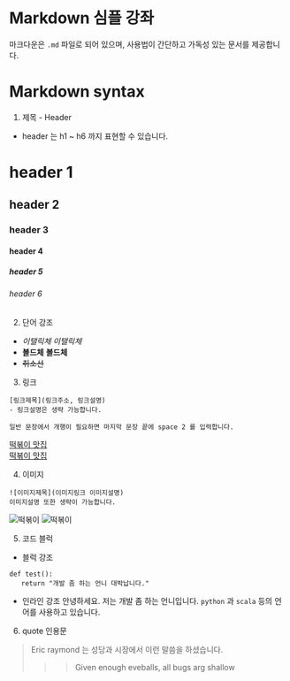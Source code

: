# Markdown 심플 강좌
마크다운은 ```.md``` 파일로 되어 있으며, 사용법이 간단하고 가독성 있는 문서를 제공합니다.  

# Markdown syntax
1. 제목 - Header
- header 는 h1 ~ h6 까지 표현할 수 있습니다.
# header 1
## header 2
### header 3
#### header 4
##### header 5
###### header 6


2. 단어 강조
- *이탤릭체* _이탤릭체_
- **볼드체** __볼드체__
- ~~취소선~~


3. 링크
```
[링크제목](링크주소, 링크설명)
- 링크설명은 생략 가능합니다.
```
```
일반 문장에서 개행이 필요하면 마지막 문장 끝에 space 2 를 입력합니다. 
```
[떡볶이 맛집](https://www.google.com/maps/search/떡볶이맛집/@37.3682219,126.9475436,13z/data=!3m1!4b1)  
[떡볶이 맛집](https://www.google.com/maps/search/떡볶이맛집/@37.3682219,126.9475436,13z/data=!3m1!4b1, "떡볶이 맛집입니다")  


4. 이미지 
```
![이미지제목](이미지링크 이미지설명)
이미지설명 또한 생략이 가능합니다. 
```
![떡볶이](https://lh5.googleusercontent.com/p/AF1QipNC6Q0ohDu3WM5oZkYXzp-k5RQr-wckZ9755ztf=w408-h408-k-no)
![떡볶이](https://lh5.googleusercontent.com/p/AF1QipNC6Q0ohDu3WM5oZkYXzp-k5RQr-wckZ9755ztf=w408-h408-k-no "철이네")


5. 코드 블럭
- 블럭 강조
```
def test():
   return "개발 좀 하는 언니 대박납니다."
```

- 인라인 강조
안녕하세요. 저는 개발 좀 하는 언니입니다. ```python``` 과 ```scala``` 등의 언어를 사용하고 있습니다.  


6. quote 인용문
> Eric raymond 는 성당과 시장에서 이런 말씀을 하셨습니다. 
>>> Given enough eveballs, all bugs arg shallow
